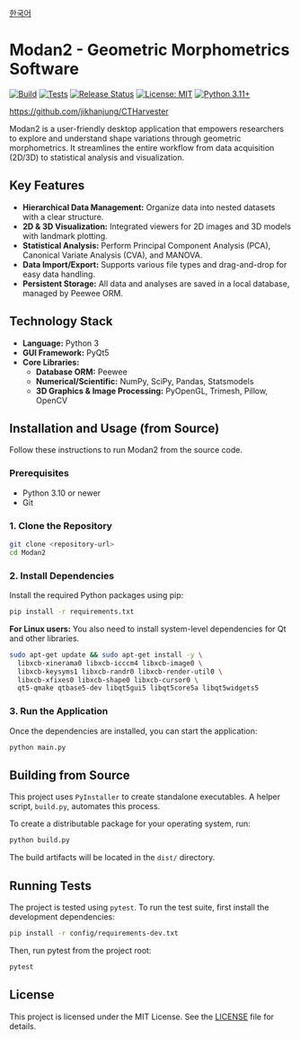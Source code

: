 [한국어](README.ko.md)

# Modan2 - Geometric Morphometrics Software

<!-- 
TODO: Replace USER/REPO with the actual GitHub user and repository name to enable badges.
-->

[![Build](https://github.com/jikhanjung/Modan2/actions/workflows/build.yml/badge.svg)](https://github.com/jikhanjung/Modan2/actions/workflows/build.yml)
[![Tests](https://github.com/jikhanjung/Modan2/actions/workflows/test.yml/badge.svg)](https://github.com/jikhanjung/Modan2/actions/workflows/test.yml)
[![Release Status](https://github.com/jikhanjung/Modan2/actions/workflows/release.yml/badge.svg)](https://github.com/jikhanjung/Modan2/actions/workflows/release.yml)
[![License: MIT](https://img.shields.io/badge/License-MIT-yellow.svg)](https://opensource.org/licenses/MIT)
[![Python 3.11+](https://img.shields.io/badge/python-3.11+-blue.svg)](https://www.python.org/downloads/)

https://github.com/jikhanjung/CTHarvester

Modan2 is a user-friendly desktop application that empowers researchers to explore and understand shape variations through geometric morphometrics. It streamlines the entire workflow from data acquisition (2D/3D) to statistical analysis and visualization.

## Key Features

- **Hierarchical Data Management:** Organize data into nested datasets with a clear structure.
- **2D & 3D Visualization:** Integrated viewers for 2D images and 3D models with landmark plotting.
- **Statistical Analysis:** Perform Principal Component Analysis (PCA), Canonical Variate Analysis (CVA), and MANOVA.
- **Data Import/Export:** Supports various file types and drag-and-drop for easy data handling.
- **Persistent Storage:** All data and analyses are saved in a local database, managed by Peewee ORM.

## Technology Stack

- **Language:** Python 3
- **GUI Framework:** PyQt5
- **Core Libraries:**
    - **Database ORM:** Peewee
    - **Numerical/Scientific:** NumPy, SciPy, Pandas, Statsmodels
    - **3D Graphics & Image Processing:** PyOpenGL, Trimesh, Pillow, OpenCV

## Installation and Usage (from Source)

Follow these instructions to run Modan2 from the source code.

### Prerequisites

- Python 3.10 or newer
- Git

### 1. Clone the Repository

```bash
git clone <repository-url>
cd Modan2
```

### 2. Install Dependencies

Install the required Python packages using pip:

```bash
pip install -r requirements.txt
```

**For Linux users:** You also need to install system-level dependencies for Qt and other libraries.

```bash
sudo apt-get update && sudo apt-get install -y \
  libxcb-xinerama0 libxcb-icccm4 libxcb-image0 \
  libxcb-keysyms1 libxcb-randr0 libxcb-render-util0 \
  libxcb-xfixes0 libxcb-shape0 libxcb-cursor0 \
  qt5-qmake qtbase5-dev libqt5gui5 libqt5core5a libqt5widgets5
```

### 3. Run the Application

Once the dependencies are installed, you can start the application:

```bash
python main.py
```

## Building from Source

This project uses `PyInstaller` to create standalone executables. A helper script, `build.py`, automates this process.

To create a distributable package for your operating system, run:

```bash
python build.py
```

The build artifacts will be located in the `dist/` directory.

## Running Tests

The project is tested using `pytest`. To run the test suite, first install the development dependencies:

```bash
pip install -r config/requirements-dev.txt
```

Then, run pytest from the project root:

```bash
pytest
```

## License

This project is licensed under the MIT License. See the [LICENSE](LICENSE) file for details.